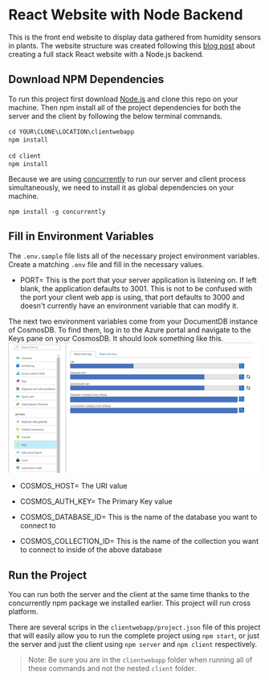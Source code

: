 # React Website with Node Backend

This is the front end website to display data gathered from humidity sensors in plants. The website structure was created following this [blog post](https://www.fullstackreact.com/articles/using-create-react-app-with-a-server/) about creating a full stack React website with a Node.js backend.

## Download NPM Dependencies

To run this project first download [Node.js](https://nodejs.org/en/) and clone this repo on your machine. Then npm install all of the project dependencies for both the server and the client by following the below terminal commands.

```terminal
cd YOUR\CLONE\LOCATION\clientwebapp
npm install

cd client
npm install
```

Because we are using [concurrently](https://www.npmjs.com/package/concurrently) to run our server and client process simultaneously, we need to install it as global dependencies on your machine.

```terminal
npm install -g concurrently
```

## Fill in Environment Variables

The `.env.sample` file lists all of the necessary project environment variables. Create a matching `.env` file and fill in the necessary values.

- PORT= 
This is the port that your server application is listening on. If left blank, the application defaults to 3001. This is not to be confused with the port your client web app is using, that port defaults to 3000 and doesn't currently have an environment variable that can modify it.

The next two environment variables come from your DocumentDB instance of CosmosDB. To find them, log in to the Azure portal and navigate to the Keys pane on your CosmosDB. It should look something like this.
![Cosmos Keys](../images/CosmosKeys.PNG)

- COSMOS_HOST= The URI value

- COSMOS_AUTH_KEY= The Primary Key value

- COSMOS_DATABASE_ID= This is the name of the database you want to connect to

- COSMOS_COLLECTION_ID= This is the name of the collection you want to connect to inside of the above database

## Run the Project

You can run both the server and the client at the same time thanks to the concurrently npm package we installed earlier. This project will run cross platform.

There are several scrips in the `clientwebapp/project.json` file of this project that will easily allow you to run the complete project using `npm start`, or just the server and just the client using `npm server` and `npm client` respectively. 

> Note: Be sure you are in the `clientwebapp` folder when running all of these commands and not the nested `client` folder.